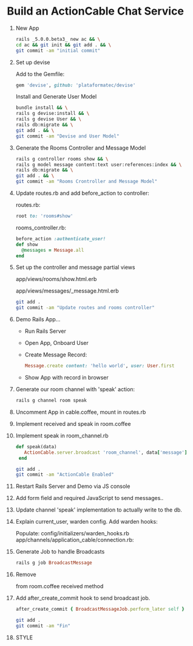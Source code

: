 # Build an ActionCable Chat Service

1. New App

    ```bash
    rails _5.0.0.beta3_ new ac && \
    cd ac && git init && git add . && \
    git commit -am "initial commit"
    ```

2. Set up devise

    Add to the Gemfile:
    ```ruby
    gem 'devise', github: 'plataformatec/devise'
    ```
    
    Install and Generate User Model
    ```bash
    bundle install && \
    rails g devise:install && \
    rails g devise User && \
    rails db:migrate && \
    git add . && \
    git commit -am "Devise and User Model"
    ```

3. Generate the Rooms Controller and Message Model

    ```bash
    rails g controller rooms show && \
    rails g model message content:text user:references:index && \
    rails db:migrate && \
    git add . && \
    git commit -am "Rooms Crontroller and Message Model"
    ```

4. Update routes.rb and add before_action to controller:

    routes.rb:
    ```ruby
    root to: 'rooms#show'
    ```
    rooms_controller.rb:
    ```ruby
    before_action :authenticate_user!
    def show
      @messages = Message.all
    end
    ```

5. Set up the controller and message partial views

    app/views/rooms/show.html.erb
    
    app/views/messages/_message.html.erb
    
    ```bash
    git add .
    git commit -am "Update routes and rooms controller"
    ```

6. Demo Rails App... 
    
    * Run Rails Server
    * Open App, Onboard User
    * Create Message Record:
    
        ```ruby
        Message.create content: 'hello world', user: User.first
        ```
    * Show App with record in browser


7. Generate our room channel with 'speak' action:
    ```bash
    rails g channel room speak
    ```

8. Uncomment App in cable.coffee, mount in routes.rb

9. Implement received and speak in room.coffee

10. Implement speak in room_channel.rb
    ```ruby
    def speak(data)
       ActionCable.server.broadcast 'room_channel', data['message']
     end
    ```
    ```bash
    git add .
    git commit -am "ActionCable Enabled"
    ```
11. Restart Rails Server and Demo via JS console

12. Add form field and required JavaScript to send messages..

13. Update channel 'speak' implementation to actually write to the db.

14. Explain current_user, warden config. Add warden hooks:

    Populate:
    config/initializers/warden_hooks.rb
    app/channels/application_cable/connection.rb:

15. Generate Job to handle Broadcasts

    ```ruby
    rails g job BroadcastMessage
    ```

16. Remove <p> from room.coffee received method

17. Add after_create_commit hook to send broadcast job.

    ```ruby
    after_create_commit { BroadcastMessageJob.perform_later self }
    ```
    
    ```bash
    git add .
    git commit -am "Fin"
    ```

18. STYLE